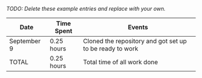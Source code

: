 *TODO: Delete these example entries and replace with your own.*

| Date         | Time Spent | Events
|--------------|------------|--------------------
| September 9  | 0.25 hours | Cloned the repository and got set up to be ready to work
| TOTAL        | 0.25 hours | Total time of all work done
